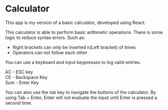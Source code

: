 # Calculator

This app is my version of a basic calculator, developed using React.

This calculator is able to perform basic arithmetic operations. There is some logic to reduce syntax errors. Such as:

<ul>
  <li>Right brackets can only be inserted n(Left bracket) of times</li>
  <li>Operators can not follow each other</li>
</ul>

You can use a keyboard and input keypresses to log valid entries.

AC - ESC key <br>
CE - Backspace Key <br>
Sum - Enter Key <br>

You can also use the tab key to navigate the buttons of the calculator. By using Tab + Enter, Enter will not evaluate the input until Enter is pressed a second time.
